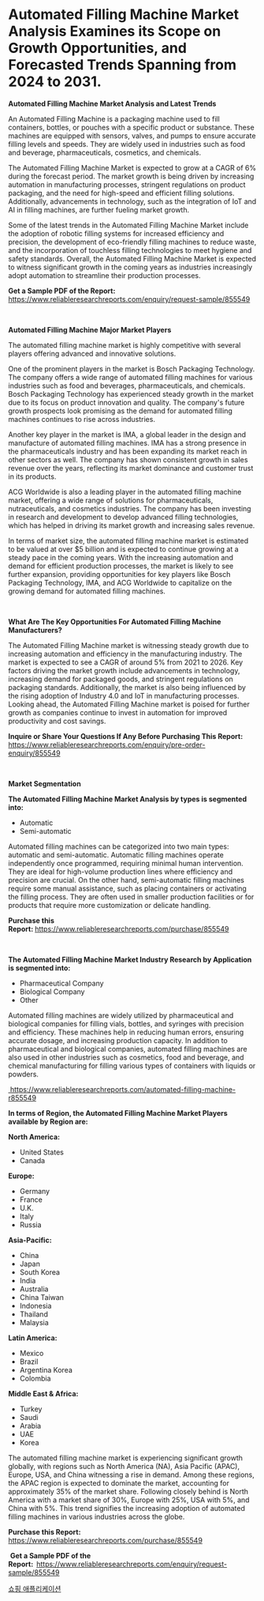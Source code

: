 <p><h1>Automated Filling Machine Market Analysis Examines its Scope on Growth Opportunities, and Forecasted Trends Spanning from 2024 to 2031.</h1></p><p><strong>Automated Filling Machine Market Analysis and Latest Trends</strong></p>
<p><p>An Automated Filling Machine is a packaging machine used to fill containers, bottles, or pouches with a specific product or substance. These machines are equipped with sensors, valves, and pumps to ensure accurate filling levels and speeds. They are widely used in industries such as food and beverage, pharmaceuticals, cosmetics, and chemicals.</p><p>The Automated Filling Machine Market is expected to grow at a CAGR of 6% during the forecast period. The market growth is being driven by increasing automation in manufacturing processes, stringent regulations on product packaging, and the need for high-speed and efficient filling solutions. Additionally, advancements in technology, such as the integration of IoT and AI in filling machines, are further fueling market growth.</p><p>Some of the latest trends in the Automated Filling Machine Market include the adoption of robotic filling systems for increased efficiency and precision, the development of eco-friendly filling machines to reduce waste, and the incorporation of touchless filling technologies to meet hygiene and safety standards. Overall, the Automated Filling Machine Market is expected to witness significant growth in the coming years as industries increasingly adopt automation to streamline their production processes.</p></p>
<p><strong>Get a Sample PDF of the Report:&nbsp;</strong> <a href="https://www.reliableresearchreports.com/enquiry/request-sample/855549">https://www.reliableresearchreports.com/enquiry/request-sample/855549</a></p>
<p>&nbsp;</p>
<p><strong>Automated Filling Machine Major Market Players</strong></p>
<p><p>The automated filling machine market is highly competitive with several players offering advanced and innovative solutions. </p><p>One of the prominent players in the market is Bosch Packaging Technology. The company offers a wide range of automated filling machines for various industries such as food and beverages, pharmaceuticals, and chemicals. Bosch Packaging Technology has experienced steady growth in the market due to its focus on product innovation and quality. The company's future growth prospects look promising as the demand for automated filling machines continues to rise across industries.</p><p>Another key player in the market is IMA, a global leader in the design and manufacture of automated filling machines. IMA has a strong presence in the pharmaceuticals industry and has been expanding its market reach in other sectors as well. The company has shown consistent growth in sales revenue over the years, reflecting its market dominance and customer trust in its products.</p><p>ACG Worldwide is also a leading player in the automated filling machine market, offering a wide range of solutions for pharmaceuticals, nutraceuticals, and cosmetics industries. The company has been investing in research and development to develop advanced filling technologies, which has helped in driving its market growth and increasing sales revenue.</p><p>In terms of market size, the automated filling machine market is estimated to be valued at over $5 billion and is expected to continue growing at a steady pace in the coming years. With the increasing automation and demand for efficient production processes, the market is likely to see further expansion, providing opportunities for key players like Bosch Packaging Technology, IMA, and ACG Worldwide to capitalize on the growing demand for automated filling machines.</p></p>
<p>&nbsp;</p>
<p><strong>What Are The Key Opportunities For Automated Filling Machine Manufacturers?</strong></p>
<p><p>The Automated Filling Machine market is witnessing steady growth due to increasing automation and efficiency in the manufacturing industry. The market is expected to see a CAGR of around 5% from 2021 to 2026. Key factors driving the market growth include advancements in technology, increasing demand for packaged goods, and stringent regulations on packaging standards. Additionally, the market is also being influenced by the rising adoption of Industry 4.0 and IoT in manufacturing processes. Looking ahead, the Automated Filling Machine market is poised for further growth as companies continue to invest in automation for improved productivity and cost savings.</p></p>
<p><strong>Inquire or Share Your Questions If Any Before Purchasing This Report:</strong> <a href="https://www.reliableresearchreports.com/enquiry/pre-order-enquiry/855549">https://www.reliableresearchreports.com/enquiry/pre-order-enquiry/855549</a></p>
<p>&nbsp;</p>
<p><strong>Market Segmentation</strong></p>
<p><strong>The Automated Filling Machine Market Analysis by types is segmented into:</strong></p>
<p><ul><li>Automatic</li><li>Semi-automatic</li></ul></p>
<p><p>Automated filling machines can be categorized into two main types: automatic and semi-automatic. Automatic filling machines operate independently once programmed, requiring minimal human intervention. They are ideal for high-volume production lines where efficiency and precision are crucial. On the other hand, semi-automatic filling machines require some manual assistance, such as placing containers or activating the filling process. They are often used in smaller production facilities or for products that require more customization or delicate handling.</p></p>
<p><strong>Purchase this Report:&nbsp;</strong><a href="https://www.reliableresearchreports.com/purchase/855549">https://www.reliableresearchreports.com/purchase/855549</a></p>
<p>&nbsp;</p>
<p><strong>The Automated Filling Machine Market Industry Research by Application is segmented into:</strong></p>
<p><ul><li>Pharmaceutical Company</li><li>Biological Company</li><li>Other</li></ul></p>
<p><p>Automated filling machines are widely utilized by pharmaceutical and biological companies for filling vials, bottles, and syringes with precision and efficiency. These machines help in reducing human errors, ensuring accurate dosage, and increasing production capacity. In addition to pharmaceutical and biological companies, automated filling machines are also used in other industries such as cosmetics, food and beverage, and chemical manufacturing for filling various types of containers with liquids or powders.</p></p>
<p><a href="https://www.reliableresearchreports.com/automated-filling-machine-r855549">&nbsp;https://www.reliableresearchreports.com/automated-filling-machine-r855549</a></p>
<p><strong>In terms of Region, the Automated Filling Machine Market Players available by Region are:</strong></p>
<p>
    <p> <strong> North America: </strong>
        <ul>
            <li>United States</li>
            <li>Canada</li>
        </ul>
        </p> 
    <p> <strong> Europe: </strong>
        <ul>
            <li>Germany</li>
            <li>France</li>
            <li>U.K.</li>
            <li>Italy</li>
            <li>Russia</li>
        </ul>
        </p> 
    <p> <strong> Asia-Pacific: </strong>
        <ul>
            <li>China</li>
            <li>Japan</li>
            <li>South Korea</li>
            <li>India</li>
            <li>Australia</li>
            <li>China Taiwan</li>
            <li>Indonesia</li>
            <li>Thailand</li>
            <li>Malaysia</li>
        </ul>
        </p> 
    <p> <strong> Latin America: </strong>
        <ul>
            <li>Mexico</li>
            <li>Brazil</li>
            <li>Argentina Korea</li>
            <li>Colombia</li>
        </ul>
        </p> 
    <p> <strong> Middle East & Africa: </strong>
        <ul>
            <li>Turkey</li>
            <li>Saudi</li>
            <li>Arabia</li>
            <li>UAE</li>
            <li>Korea</li>
        </ul>
    </p>
    </p>
<p><p>The automated filling machine market is experiencing significant growth globally, with regions such as North America (NA), Asia Pacific (APAC), Europe, USA, and China witnessing a rise in demand. Among these regions, the APAC region is expected to dominate the market, accounting for approximately 35% of the market share. Following closely behind is North America with a market share of 30%, Europe with 25%, USA with 5%, and China with 5%. This trend signifies the increasing adoption of automated filling machines in various industries across the globe.</p></p>
<p><strong>Purchase this Report: </strong><a href="https://www.reliableresearchreports.com/purchase/855549">https://www.reliableresearchreports.com/purchase/855549</a></p>
<p>&nbsp;<strong>Get a Sample PDF of the Report:&nbsp;&nbsp;</strong><a href="https://www.reliableresearchreports.com/enquiry/request-sample/855549">https://www.reliableresearchreports.com/enquiry/request-sample/855549</a></p>
<p><strong></strong></p>
<p><p><a href="https://github.com/iansanftyord09878/Market-Research-Report-List-1/blob/main/687083230225.md">쇼핑 애플리케이션</a></p></p>